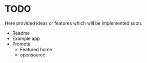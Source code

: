 # TODO

Here provided ideas or features which will be implemented soon.

- Readme
- Example app
- Promote
    - Featured home
    - opensource
